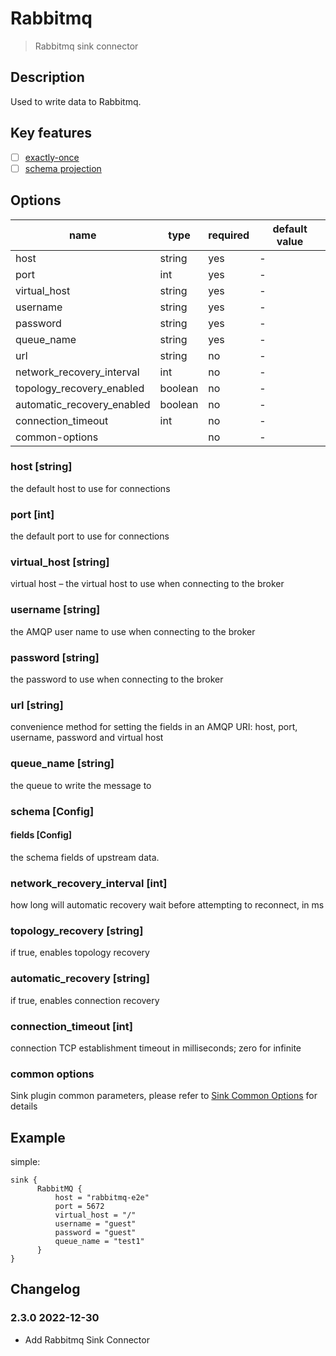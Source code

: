 # Rabbitmq

> Rabbitmq sink connector

## Description

Used to write data to Rabbitmq.

## Key features

- [ ] [exactly-once](../../concept/connector-v2-features.md)
- [ ] [schema projection](../../concept/connector-v2-features.md)

##  Options

| name                        | type    | required  | default value |
|-----------------------------|---------|-----------|---------------|
| host                        | string  | yes       | -             |
| port                        | int     | yes       | -             |
| virtual_host                | string  | yes       | -             |
| username                    | string  | yes       | -             |
| password                    | string  | yes       | -             |
| queue_name                  | string  | yes       | -             |
| url                         | string  | no        | -             |
| network_recovery_interval   | int     | no        | -             |
| topology_recovery_enabled   | boolean | no        | -             |
| automatic_recovery_enabled  | boolean | no        | -             |
| connection_timeout          | int     | no        | -             |
| common-options              |         | no        | -             |

### host [string]

the default host to use for connections

### port [int]

the default port to use for connections

### virtual_host [string]

virtual host – the virtual host to use when connecting to the broker

### username [string]

the AMQP user name to use when connecting to the broker

### password [string]

the password to use when connecting to the broker

### url [string]

convenience method for setting the fields in an AMQP URI: host, port, username, password and virtual host

### queue_name [string]

the queue to write the message to

### schema [Config]

#### fields [Config]

the schema fields of upstream data.

### network_recovery_interval [int]

how long will automatic recovery wait before attempting to reconnect, in ms

### topology_recovery [string]

if true, enables topology recovery

### automatic_recovery [string]

if true, enables connection recovery

### connection_timeout [int]

connection TCP establishment timeout in milliseconds; zero for infinite

### common options

Sink plugin common parameters, please refer to [Sink Common Options](common-options.md) for details

## Example

simple:

```hocon
sink {
      RabbitMQ {
          host = "rabbitmq-e2e"
          port = 5672
          virtual_host = "/"
          username = "guest"
          password = "guest"
          queue_name = "test1"
      }
}
```

## Changelog

### 2.3.0 2022-12-30

- Add Rabbitmq Sink Connector
